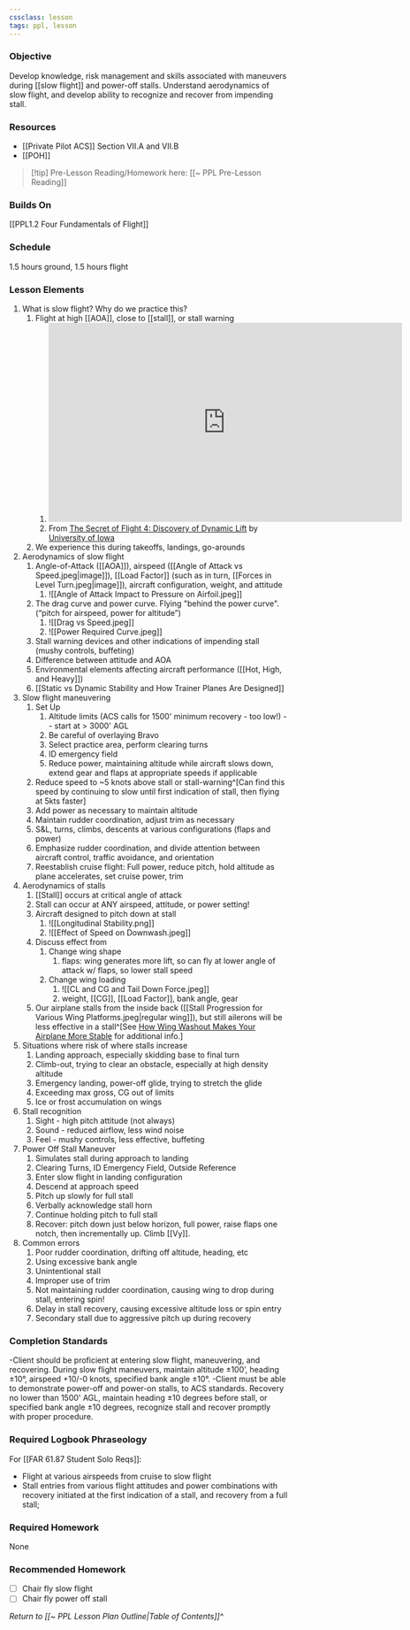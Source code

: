 ```yaml
---
cssclass: lesson
tags: ppl, lesson
---
```

### Objective
Develop knowledge, risk management and skills associated with maneuvers during [[slow flight]] and power-off stalls. Understand aerodynamics of slow flight, and develop ability to recognize and recover from impending stall.


### Resources
- [[Private Pilot ACS]] Section VII.A and VII.B
- [[POH]]

> [!tip] Pre-Lesson Reading/Homework here: [[~ PPL Pre-Lesson Reading]]

### Builds On
[[PPL1.2 Four Fundamentals of Flight]]

### Schedule
1.5 hours ground, 1.5 hours flight

### Lesson Elements
1. What is slow flight? Why do we practice this?
	1. Flight at high [[AOA]], close to [[stall]], or stall warning
		1. <iframe id="ytplayer" type="text/html" width="640" height="360" src="https://youtube.com/embed/8WKNrfFDaYM?start=1322"  frameborder="0"></iframe>
		2. From [The Secret of Flight 4: Discovery of Dynamic Lift](https://www.youtube.com/watch?v=8WKNrfFDaYM) by [University of Iowa](https://www.youtube.com/@universityofiowa)
	2. We experience this during takeoffs, landings, go-arounds
2. Aerodynamics of slow flight
	1. Angle-of-Attack ([[AOA]]), airspeed ([[Angle of Attack vs Speed.jpeg|image]]), [[Load Factor]] (such as in turn, [[Forces in Level Turn.jpeg|image]]), aircraft configuration, weight, and attitude
		1. ![[Angle of Attack Impact to Pressure on Airfoil.jpeg]]
	2. The drag curve and power curve. Flying "behind the power curve". (“pitch for airspeed, power for altitude”)
		1. ![[Drag vs Speed.jpeg]]
		2. ![[Power Required Curve.jpeg]]
	4. Stall warning devices and other indications of impending stall (mushy controls, buffeting)
	5. Difference between attitude and AOA
	6. Environmental elements affecting aircraft performance ([[Hot, High, and Heavy]])
	7. [[Static vs Dynamic Stability and How Trainer Planes Are Designed]]
3. Slow flight maneuvering
	1. Set Up
		1. Altitude limits (ACS calls for 1500' minimum recovery - too low!) -- start at > 3000' AGL
		1. Be careful of overlaying Bravo
		2. Select practice area, perform clearing turns
		3. ID emergency field
		4. Reduce power, maintaining altitude while aircraft slows down, extend gear and flaps at appropriate speeds if applicable
	4. Reduce speed to ~5 knots above stall or stall-warning^[Can find this speed by continuing to slow until first indication of stall, then flying at 5kts faster]
	5. Add power as necessary to maintain altitude
	6. Maintain rudder coordination, adjust trim as necessary
	7. S&L, turns, climbs, descents at various configurations (flaps and power)
	8. Emphasize rudder coordination, and divide attention between aircraft control, traffic avoidance, and orientation
	9. Reestablish cruise flight: Full power, reduce pitch, hold altitude as plane accelerates, set cruise power, trim
4.  Aerodynamics of stalls
	1. [[Stall]] occurs at critical angle of attack
	2. Stall can occur at ANY airspeed, attitude, or power setting!
	3. Aircraft designed to pitch down at stall 
		1. ![[Longitudinal Stability.png]]
		2. ![[Effect of Speed on Downwash.jpeg]]
	4. Discuss effect from
		1. Change wing shape
			1. flaps: wing generates more lift, so can fly at lower angle of attack w/ flaps, so lower stall speed
		2. Change wing loading
			1. ![[CL and CG and Tail Down Force.jpeg]]
			2. weight, [[CG]], [[Load Factor]], bank angle, gear
	5. Our airplane stalls from the inside back ([[Stall Progression for Various Wing Platforms.jpeg|regular wing]]), but still ailerons will be less effective in a stall^[See [How Wing Washout Makes Your Airplane More Stable](https://www.boldmethod.com/learn-to-fly/aircraft-systems/how-wing-washout-makes-your-airplane-and-wings-more-stable-when-flying/) for additional info.]
5. Situations where risk of where stalls increase
	1. Landing approach, especially skidding base to final turn
	2. Climb-out, trying to clear an obstacle, especially at high density altitude
	3. Emergency landing, power-off glide, trying to stretch the glide
	4. Exceeding max gross, CG out of limits
	5. Ice or frost accumulation on wings
6. Stall recognition
	1. Sight - high pitch attitude (not always)
	2. Sound - reduced airflow, less wind noise
	3. Feel - mushy controls, less effective, buffeting
7. Power Off Stall Maneuver
	1. Simulates stall during approach to landing
	2. Clearing Turns, ID Emergency Field, Outside Reference
	3. Enter slow flight in landing configuration
	4. Descend at approach speed
	5. Pitch up slowly for full stall
	6. Verbally acknowledge stall horn
	7. Continue holding pitch to full stall
	8. Recover: pitch down just below horizon, full power, raise flaps one notch, then incrementally up. Climb [[Vy]].
8. Common errors
	1. Poor rudder coordination, drifting off altitude, heading, etc
	2. Using excessive bank angle
	3. Unintentional stall
	4. Improper use of trim
	5. Not maintaining rudder coordination, causing wing to drop during stall, entering spin!
	2. Delay in stall recovery, causing excessive altitude loss or spin entry
	3. Secondary stall due to aggressive pitch up during recovery

### Completion Standards
-Client should be proficient at entering slow flight, maneuvering, and recovering. During slow flight maneuvers, maintain altitude ±100’, heading ±10°, airspeed +10/-0 knots, specified bank angle ±10°.
-Client must be able to demonstrate power-off and power-on stalls, to ACS standards. Recovery no lower than 1500' AGL, maintain heading ±10 degrees before stall, or specified bank angle ±10 degrees, recognize stall and recover promptly with proper procedure.

### Required Logbook Phraseology
For [[FAR 61.87 Student Solo Reqs]]: 
- Flight at various airspeeds from cruise to slow flight
- Stall entries from various flight attitudes and power combinations with recovery initiated at the first indication of a stall, and recovery from a full stall;

### Required Homework
 None

### Recommended Homework 
- [ ] Chair fly slow flight
- [ ] Chair fly power off stall

*Return to [[~ PPL Lesson Plan Outline|Table of Contents]]^*